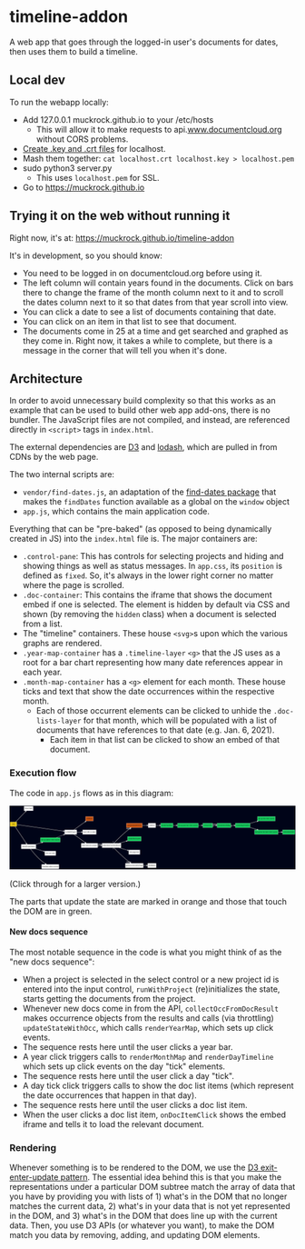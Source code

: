 # timeline-addon

A web app that goes through the logged-in user's documents for dates, then uses them to build a timeline.

## Local dev

To run the webapp locally:

- Add 127.0.0.1 muckrock.github.io to your /etc/hosts
  - This will allow it to make requests to api.www.documentcloud.org without CORS problems.
- [Create .key and .crt files](https://letsencrypt.org/docs/certificates-for-localhost/) for localhost.
- Mash them together: `cat localhost.crt localhost.key > localhost.pem`
- sudo python3 server.py
  - This uses `localhost.pem` for SSL.
- Go to https://muckrock.github.io

## Trying it on the web without running it

Right now, it's at: https://muckrock.github.io/timeline-addon

It's in development, so you should know:

- You need to be logged in on documentcloud.org before using it.
- The left column will contain years found in the documents. Click on bars there to change the frame of the month column next to it and to scroll the dates column next to it so that dates from that year scroll into view.
- You can click a date to see a list of documents containing that date.
- You can click on an item in that list to see that document.
- The documents come in 25 at a time and get searched and graphed as they come in. Right now, it takes a while to complete, but there is a message in the corner that will tell you when it's done.

## Architecture

In order to avoid unnecessary build complexity so that this works as an example that can be used to build other web app add-ons, there is no bundler. The JavaScript files are not compiled, and instead, are referenced directly in `<script>` tags in `index.html`.

The external dependencies are [D3](https://d3js.org/) and [lodash](https://lodash.com/), which are pulled in from CDNs by the web page.

The two internal scripts are:
- `vendor/find-dates.js`, an adaptation of the [find-dates package](https://github.com/hutsoninc/find-dates/) that makes the `findDates` function available as a global on the `window` object
- `app.js`, which contains the main application code.

Everything that can be "pre-baked" (as opposed to being dynamically created in JS) into the `index.html` file is. The major containers are:

- `.control-pane`: This has controls for selecting projects and hiding and showing things as well as status messages. In `app.css`, its `position` is defined as `fixed`. So, it's always in the lower right corner no matter where the page is scrolled.
- `.doc-container`: This contains the iframe that shows the document embed if one is selected. The element is hidden by default via CSS and shown (by removing the `hidden` class) when a document is selected from a list.
-  The "timeline" containers. These house `<svg>`s upon which the various graphs are rendered.
  - `.year-map-container` has a `.timeline-layer` `<g>` that the JS uses as a root for a bar chart representing how many date references appear in each year.
  - `.month-map-container` has a `<g>` element for each month. These house ticks and text that show the date occurrences within the respective month.
    - Each of those occurrent elements can be clicked to unhide the `.doc-lists-layer` for that month, which will be populated with a list of documents that have references to that date (e.g. Jan. 6, 2021).
      - Each item in that list can be clicked to show an embed of that document.

### Execution flow

The code in `app.js` flows as in this diagram:

![Sequence diagram](meta/sequence.svg)

(Click through for a larger version.)

The parts that update the state are marked in orange and those that touch the DOM are in green.

#### New docs sequence 

The most notable sequence in the code is what you might think of as the "new docs sequence":

- When a project is selected in the select control or a new project id is entered into the input control, `runWithProject` (re)initializes the state, starts getting the documents from the project. 
- Whenever new docs come in from the API, `collectOccFromDocResult` makes occurrence objects from the results and calls (via throttling) `updateStateWithOcc`, which calls `renderYearMap`, which sets up click events.
- The sequence rests here until the user clicks a year bar.
- A year click triggers calls to `renderMonthMap` and `renderDayTimeline` which sets up click events on the day "tick" elements.
- The sequence rests here until the user click a day "tick".
- A day tick click triggers calls to show the doc list items (which represent the date occurrences that happen in that day).
- The sequence rests here until the user clicks a doc list item.
- When the user clicks a doc list item, `onDocItemClick` shows the embed iframe and tells it to load the relevant document.

### Rendering

Whenever something is to be rendered to the DOM, we use the [D3 exit-enter-update pattern](https://bost.ocks.org/mike/join/). The essential idea behind this is that you make the representations under a particular DOM subtree match the array of data that you have by providing you with lists of 1) what's in the DOM that no longer matches the current data, 2) what's in your data that is not yet represented in the DOM, and 3) what's in the DOM that does line up with the current data. Then, you use D3 APIs (or whatever you want), to make the DOM match you data by removing, adding, and updating DOM elements.

